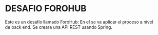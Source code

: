 <h1>DESAFIO FOROHUB</h1>
Este es un desafío llamado ForoHub: En el se va aplicar el proceso a nivel de back end. Se creara una API REST usando Spring.
